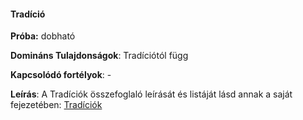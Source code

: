 #### Tradíció

**Próba:** dobható

**Domináns Tulajdonságok**: Tradíciótól függ

**Kapcsolódó fortélyok**: -

**Leírás**: A Tradíciók összefoglaló leírását és listáját lásd annak a saját fejezetében: [Tradíciók](040_tradiciok)
